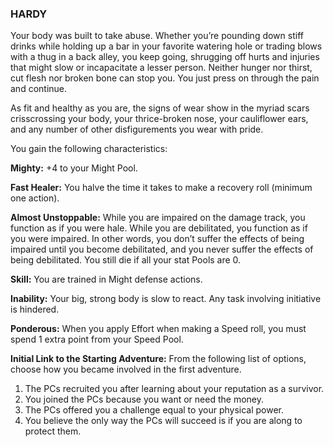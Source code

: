 ### HARDY

<!-- P, ID: 050488 -->

Your body was built to take abuse. Whether you’re pounding down stiff drinks while holding up a bar in your favorite watering hole or trading blows with a thug in a back alley, you keep going, shrugging off hurts and injuries that might slow or incapacitate a lesser person. Neither hunger nor thirst, cut flesh nor broken bone can stop you. You just press on through the pain and continue.

<!-- P, ID: 050489 -->

As fit and healthy as you are, the signs of wear show in the myriad scars crisscrossing your body, your thrice-broken nose, your cauliflower ears, and any number of other disfigurements you wear with pride.

<!-- P, ID: 050490 -->

You gain the following characteristics:

<!-- P, ID: 050491 -->

**Mighty:** +4 to your Might Pool.

<!-- P, ID: 050492 -->

**Fast Healer:** You halve the time it takes to make a recovery roll (minimum one action).

<!-- P, ID: 050493 -->

**Almost Unstoppable:** While you are impaired on the damage track, you function as if you were hale. While you are debilitated, you function as if you were impaired. In other words, you don’t suffer the effects of being impaired until you become debilitated, and you never suffer the effects of being debilitated. You still die if all your stat Pools are 0.

<!-- P, ID: 050494 -->

**Skill:** You are trained in Might defense actions.

<!-- P, ID: 050495 -->

**Inability:** Your big, strong body is slow to react. Any task involving initiative is hindered.

<!-- P, ID: 050496 -->

**Ponderous:** When you apply Effort when making a Speed roll, you must spend 1 extra point from your Speed Pool.

<!-- P, ID: 050497 -->

**Initial Link to the Starting Adventure:** From the following list of options, choose how you became involved in the first adventure.

<!-- L, ID: 050498 -->

1. The PCs recruited you after learning about your reputation as a survivor.
2. You joined the PCs because you want or need the money.
3. The PCs offered you a challenge equal to your physical power.
4. You believe the only way the PCs will succeed is if you are along to protect them.

<!-- /L -->

